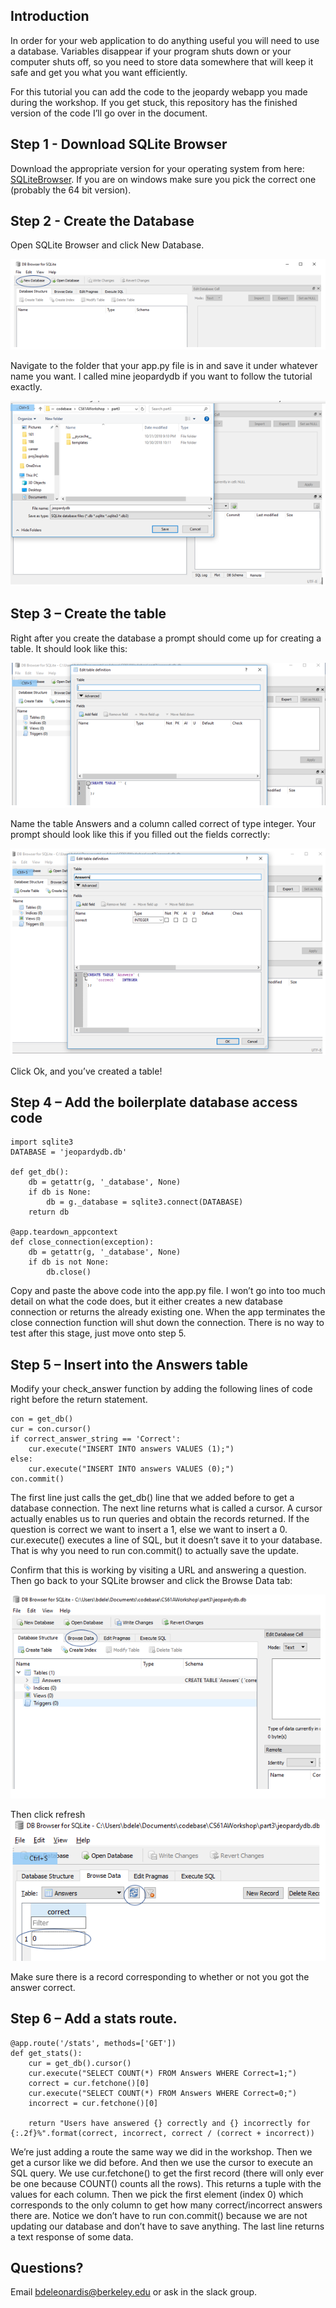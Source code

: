 ## Introduction
In order for your web application to do anything useful you will need to use a database. Variables disappear if your program shuts down or your computer shuts off, so you need to store data somewhere that will keep it safe and get you what you want efficiently.

For this tutorial you can add the code to the jeopardy webapp you made during the workshop. If you get stuck, this repository has the finished version of the code I’ll go over in the document.

## Step 1 - Download SQLite Browser
Download the appropriate version for your operating system from here:  <a href="https://sqlitebrowser.org" target="_blank">SQLiteBrowser</a>. If you are on windows make sure you pick the correct one (probably the 64 bit version).

## Step 2 - Create the Database
Open SQLite Browser and click New Database.

![New Database](readimages/first.PNG)

Navigate to the folder that your app.py file is in and save it under whatever name you want. I called mine jeopardydb if you want to follow the tutorial exactly.

![Save Database](readimages/second.PNG)
 
## Step 3 – Create the table
Right after you create the database a prompt should come up for creating a table. It should look like this:

![Create Table](readimages/third.PNG)

Name the table Answers and a column called correct of type integer.  Your prompt should look like this if you filled out the fields correctly:

![Create Table](readimages/fourth.PNG)

Click Ok, and you’ve created a table!

## Step 4 – Add the boilerplate database access code

```
import sqlite3
DATABASE = 'jeopardydb.db'

def get_db():
    db = getattr(g, '_database', None)
    if db is None:
        db = g._database = sqlite3.connect(DATABASE)
    return db

@app.teardown_appcontext
def close_connection(exception):
    db = getattr(g, '_database', None)
    if db is not None:
        db.close()
```

Copy and paste the above code into the app.py file. I won’t go into too much detail on what the code does, but it either creates a new database connection or returns the already existing one. When the app terminates the close connection function will shut down the connection. There is no way to test after this stage, just move onto step 5.

## Step 5 – Insert into the Answers table
Modify your check_answer function by adding the following lines of code right before the return statement.

```
con = get_db()
cur = con.cursor()
if correct_answer_string == 'Correct':
    cur.execute("INSERT INTO answers VALUES (1);")
else:
    cur.execute("INSERT INTO answers VALUES (0);")
con.commit()
``` 

The first line just calls the get_db() line that we added before to get a database connection. The next line returns what is called a cursor. A cursor actually enables us to run queries and obtain the records returned. If the question is correct we want to insert a 1, else we want to insert a 0.
cur.execute() executes a line of SQL, but it doesn’t save it to your database. That is why you need to run con.commit() to actually save the update.

Confirm that this is working by visiting a URL and answering a question. Then go back to your SQLite browser and click the Browse Data tab:

![Browse](readimages/fifth.PNG)

Then click refresh
![Refrect](readimages/sixth.PNG)

    
Make sure there is a record corresponding to whether or not you got the answer correct.

## Step 6 – Add a stats route.

``` 
@app.route('/stats', methods=['GET'])
def get_stats():
    cur = get_db().cursor()
    cur.execute("SELECT COUNT(*) FROM Answers WHERE Correct=1;")
    correct = cur.fetchone()[0]
    cur.execute("SELECT COUNT(*) FROM Answers WHERE Correct=0;")
    incorrect = cur.fetchone()[0]

    return "Users have answered {} correctly and {} incorrectly for {:.2f}%".format(correct, incorrect, correct / (correct + incorrect))
```

We’re just adding a route the same way we did in the workshop. Then we get a cursor like we did before. And then we use the cursor to execute an SQL query. We use cur.fetchone() to get the first record (there will only ever be one because COUNT() counts all the rows). This returns a tuple with the values for each column. Then we pick the first element (index 0) which corresponds to the only column to get how many correct/incorrect answers there are. Notice we don’t have to run con.commit() because we are not updating our database and don’t have to save anything. The last line returns a text response of some data.

## Questions?
Email bdeleonardis@berkeley.edu or ask in the slack group.
